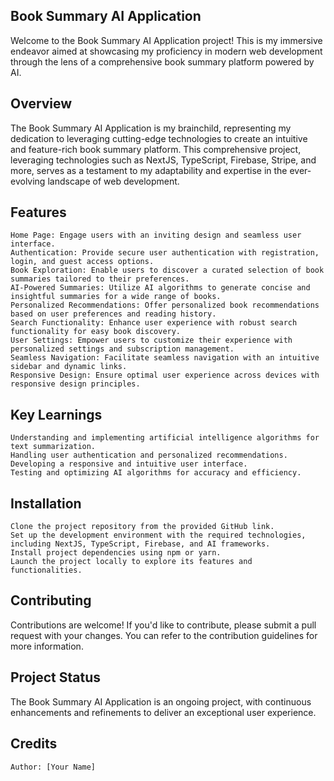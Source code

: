 <h2>Book Summary AI Application</h2>

Welcome to the Book Summary AI Application project! This is my immersive endeavor aimed at showcasing my proficiency in modern web development through the lens of a comprehensive book summary platform powered by AI.
<h2>Overview</h2>

The Book Summary AI Application is my brainchild, representing my dedication to leveraging cutting-edge technologies to create an intuitive and feature-rich book summary platform. This comprehensive project, leveraging technologies such as NextJS, TypeScript, Firebase, Stripe, and more, serves as a testament to my adaptability and expertise in the ever-evolving landscape of web development.
<h2>Features</h2>

    Home Page: Engage users with an inviting design and seamless user interface.
    Authentication: Provide secure user authentication with registration, login, and guest access options.
    Book Exploration: Enable users to discover a curated selection of book summaries tailored to their preferences.
    AI-Powered Summaries: Utilize AI algorithms to generate concise and insightful summaries for a wide range of books.
    Personalized Recommendations: Offer personalized book recommendations based on user preferences and reading history.
    Search Functionality: Enhance user experience with robust search functionality for easy book discovery.
    User Settings: Empower users to customize their experience with personalized settings and subscription management.
    Seamless Navigation: Facilitate seamless navigation with an intuitive sidebar and dynamic links.
    Responsive Design: Ensure optimal user experience across devices with responsive design principles.

<h2>Key Learnings</h2>

    Understanding and implementing artificial intelligence algorithms for text summarization.
    Handling user authentication and personalized recommendations.
    Developing a responsive and intuitive user interface.
    Testing and optimizing AI algorithms for accuracy and efficiency.

<h2>Installation</h2>

    Clone the project repository from the provided GitHub link.
    Set up the development environment with the required technologies, including NextJS, TypeScript, Firebase, and AI frameworks.
    Install project dependencies using npm or yarn.
    Launch the project locally to explore its features and functionalities.

<h2>Contributing</h2>

Contributions are welcome! If you'd like to contribute, please submit a pull request with your changes. You can refer to the contribution guidelines for more information.
<h2>Project Status</h2>

The Book Summary AI Application is an ongoing project, with continuous enhancements and refinements to deliver an exceptional user experience.
<h2>Credits</h2>

    Author: [Your Name]